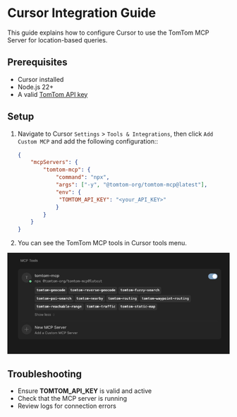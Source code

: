 # Cursor Integration Guide

This guide explains how to configure Cursor to use the TomTom MCP Server for location-based queries.

## Prerequisites

- Cursor installed
- Node.js 22+
- A valid [TomTom API key](https://developer.tomtom.com/)

## Setup

1. Navigate to Cursor `Settings` > `Tools & Integrations`, then click `Add Custom MCP` and add the following configuration::
    ```json
    {
        "mcpServers": {
            "tomtom-mcp": {
                "command": "npx",
                "args": ["-y", "@tomtom-org/tomtom-mcp@latest"],
                "env": {
                 "TOMTOM_API_KEY": "<your_API_KEY>"
                }
            }
        }
    }
    ```
2. You can see the TomTom MCP tools in Cursor tools menu.

![img.png](../images/cursor.png)

## Troubleshooting

- Ensure **TOMTOM_API_KEY** is valid and active
- Check that the MCP server is running
- Review logs for connection errors